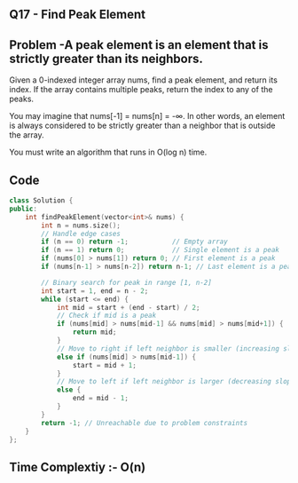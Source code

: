 ## Q17 - Find Peak Element

## Problem -A peak element is an element that is strictly greater than its neighbors.

Given a 0-indexed integer array nums, find a peak element, and return its index. If the array contains multiple peaks, return the index to any of the peaks.

You may imagine that nums[-1] = nums[n] = -∞. In other words, an element is always considered to be strictly greater than a neighbor that is outside the array.

You must write an algorithm that runs in O(log n) time.

## Code
```cpp
class Solution {
public:
    int findPeakElement(vector<int>& nums) {
        int n = nums.size();
        // Handle edge cases
        if (n == 0) return -1;           // Empty array
        if (n == 1) return 0;            // Single element is a peak
        if (nums[0] > nums[1]) return 0; // First element is a peak
        if (nums[n-1] > nums[n-2]) return n-1; // Last element is a peak

        // Binary search for peak in range [1, n-2]
        int start = 1, end = n - 2;
        while (start <= end) {
            int mid = start + (end - start) / 2;
            // Check if mid is a peak
            if (nums[mid] > nums[mid-1] && nums[mid] > nums[mid+1]) {
                return mid;
            }
            // Move to right if left neighbor is smaller (increasing slope)
            else if (nums[mid] > nums[mid-1]) {
                start = mid + 1;
            }
            // Move to left if left neighbor is larger (decreasing slope)
            else {
                end = mid - 1;
            }
        }
        return -1; // Unreachable due to problem constraints
    }
};
```
## Time Complextiy :- O(n) 